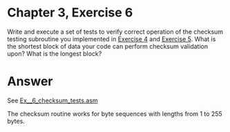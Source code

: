 # Chapter 3, Exercise 6

Write and execute a set of tests to verify correct operation of the checksum testing subroutine you implemented in [Exercise 4](Ex__4_checksum_alg.md) and [Exercise 5](Ex__5_checksum_subroutine.md). What is the shortest block of data your code can perform checksum validation upon? What is the longest block?

# Answer

See [Ex__6_checksum_tests.asm](src/Ex__6_checksum_tests.asm)

The checksum routine works for byte sequences with lengths from 1 to 255 bytes.
